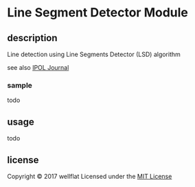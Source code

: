 # Line Segment Detector Module

## description

Line detection using Line Segments Detector (LSD) algorithm

see also [IPOL Journal][IPOL]

### sample
todo

## usage
todo

license
----------
Copyright &copy; 2017 wellflat Licensed under the [MIT License][MIT]

[MIT]: http://www.opensource.org/licenses/mit-license.php
[IPOL]: http://www.ipol.im/pub/art/2012/gjmr-lsd/
